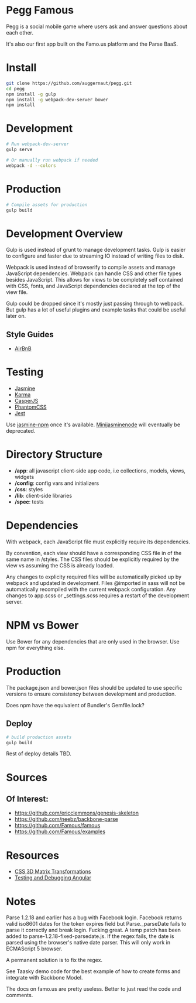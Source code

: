 # Pegg Famous

Pegg is a social mobile game where users ask and answer questions about each other.

It's also our first app built on the Famo.us platform and the Parse BaaS.


# Install

```bash
git clone https://github.com/auggernaut/pegg.git
cd pegg
npm install -g gulp
npm install -g webpack-dev-server bower
npm install
```

# Development

```bash
# Run webpack-dev-server
gulp serve

# Or manually run webpack if needed
webpack -d --colors
```

# Production

```bash
# Compile assets for production
gulp build
```


# Development Overview

Gulp is used instead of grunt to manage development tasks.
Gulp is easier to configure and faster due to streaming IO instead of writing files to disk.

Webpack is used instead of browserify to compile assets and manage JavaScript dependencies.
Webpack can handle CSS and other file types besides JavaScript. This allows for views to be
completely self contained with CSS, fonts, and JavaScript dependencies declared at the top
of the view file.

Gulp could be dropped since it's mostly just passing through to webpack. But gulp has a lot
of useful plugins and example tasks that could be useful later on.


## Style Guides

* [AirBnB](https://github.com/airbnb/javascript)


# Testing

* [Jasmine](http://jasmine.github.io/)
* [Karma](http://karma-runner.github.io/0.12/index.html)
* [CasperJS](http://casperjs.org/)
* [PhantomCSS](https://github.com/Huddle/PhantomCSS)
* [Jest](http://facebook.github.io/jest/)

Use [jasmine-npm](https://github.com/pivotal/jasmine-npm) once it's available.
[Minijasminenode](https://github.com/juliemr/minijasminenode/issues/9) will eventually be deprecated.


# Directory Structure

* **/app**: all javascript client-side app code, i.e collections, models, views, widgets
* **/config**: config vars and initializers
* **/css**: styles
* **/lib**: client-side libraries
* **/spec**: tests


# Dependencies

With webpack, each JavaScript file must explicitly require its dependencies.

By convention, each view should have a corresponding CSS file in of the same name in /styles.
The CSS files should be explicitly required by the view vs assuming the CSS is already loaded.

Any changes to explicity required files will be automatically picked up by webpack and updated
in development. Files @imported in sass will not be automatically recompiled with the current
webpack configuration. Any changes to app.scss or _settings.scss requires a restart of the
development server.


# NPM vs Bower

Use Bower for any dependencies that are only used in the browser. Use npm for everything else.



# Production

The package.json and bower.json files should be updated to use specific versions to ensure
consistency between development and production.

Does npm have the equivalent of Bundler's Gemfile.lock?


## Deploy

```bash
# build production assets
gulp build
```

Rest of deploy details TBD.


# Sources

## Of Interest:

* https://github.com/ericclemmons/genesis-skeleton
* https://github.com/neebz/backbone-parse
* https://github.com/Famous/famous
* https://github.com/Famous/examples


# Resources

* [CSS 3D Matrix Transformations](http://www.eleqtriq.com/2010/05/css-3d-matrix-transformations/)
* [Testing and Debugging Angular](http://www.yearofmoo.com/2013/09/advanced-testing-and-debugging-in-angularjs.html)

# Notes

Parse 1.2.18 and earlier has a bug with Facebook login. Facebook returns valid iso8601 dates for
the token expires field but Parse._parseDate fails to parse it correctly and break login. Fucking great.
A temp patch has been added to parse-1.2.18-fixed-parsedate.js. If the regex fails, the date is parsed
using the browser's native date parser. This will only work in ECMAScript 5 browser.

A permanent solution is to fix the regex.

See Taasky demo code for the best example of how to create forms and integrate with Backbone Model.

The docs on famo.us are pretty useless. Better to just read the code and comments.




